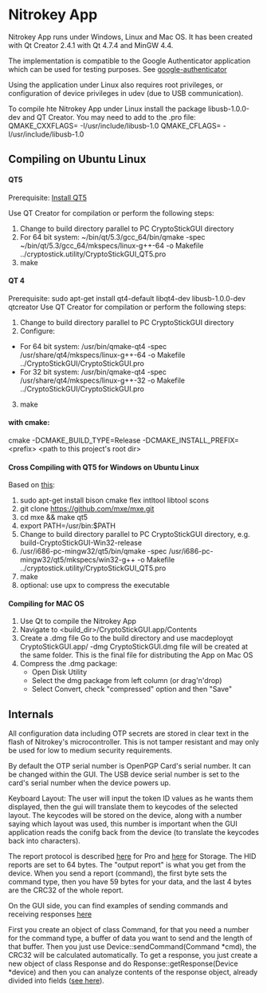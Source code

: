 Nitrokey App
============
Nitrokey App runs under Windows, Linux and Mac OS. It has been created with Qt Creator 2.4.1 with Qt 4.7.4 and MinGW 4.4.

The implementation is compatible to the Google Authenticator application which can be used for testing purposes. See [google-authenticator](http://google-authenticator.googlecode.com/git/libpam/totp.html)

Using the application under Linux also requires root privileges, or configuration of device privileges in udev (due to USB communication).

To compile hte Nitrokey App under Linux install the package libusb-1.0.0-dev and QT Creator. You may need to add to the .pro file:
QMAKE_CXXFLAGS= -I/usr/include/libusb-1.0
QMAKE_CFLAGS= -I/usr/include/libusb-1.0

Compiling on Ubuntu Linux
-------------------------
#### QT5
Prerequisite: [Install QT5](https://qt-project.org/wiki/Install_Qt_5_on_Ubuntu)

Use QT Creator for compilation or perform the following steps:

1. Change to build directory parallel to PC CryptoStickGUI directory
2. For 64 bit system: 
   ~/bin/qt/5.3/gcc_64/bin/qmake -spec  ~/bin/qt/5.3/gcc_64/mkspecs/linux-g++-64 -o Makefile ../cryptostick.utility/CryptoStickGUI_QT5.pro
3. make

#### QT 4
Prerequisite: sudo apt-get install qt4-default libqt4-dev libusb-1.0.0-dev qtcreator
Use QT Creator for compilation or perform the following steps:

1. Change to build directory parallel to PC CryptoStickGUI directory
2. Configure:
  * For 64 bit system: 
  /usr/bin/qmake-qt4 -spec /usr/share/qt4/mkspecs/linux-g++-64 -o Makefile ../CryptoStickGUI/CryptoStickGUI.pro
  * For 32 bit system: /usr/bin/qmake-qt4 -spec /usr/share/qt4/mkspecs/linux-g++-32 -o Makefile ../CryptoStickGUI/CryptoStickGUI.pro
3. make


#### with cmake:
cmake -DCMAKE_BUILD_TYPE=Release -DCMAKE_INSTALL_PREFIX=\<prefix\> \<path to this project's root dir\>

#### Cross Compiling with QT5 for Windows on Ubuntu Linux
Based on [this](https://stackoverflow.com/questions/10934683/how-do-i-configure-qt-for-cross-compilation-from-linux-to-windows-target):

1. sudo apt-get install bison cmake flex intltool libtool scons
2. git clone https://github.com/mxe/mxe.git
3. cd mxe && make qt5
4. export PATH=<mxe root>/usr/bin:$PATH
5. Change to build directory parallel to PC CryptoStickGUI directory, e.g. build-CryptoStickGUI-Win32-release
6. <mxe root>/usr/i686-pc-mingw32/qt5/bin/qmake -spec <mxe root>/usr/i686-pc-mingw32/qt5/mkspecs/win32-g++ -o Makefile ../cryptostick.utility/CryptoStickGUI_QT5.pro
7. make
8. optional: use upx to compress the executable


#### Compiling for MAC OS
1. Use Qt to compile the Nitrokey App
2. Navigate to <build_dir>/CryptoStickGUI.app/Contents
3. Create a .dmg file
   Go to the build directory and use
     macdeployqt CryptoStickGUI.app/ -dmg
   CryptoStickGUI.dmg file will be created at the same folder. This is the final file for distributing the App on Mac OS
4. Compress the .dmg package:
   * Open Disk Utility
   * Select the dmg package from left column (or drag'n'drop)
   * Select Convert, check "compressed" option and then "Save"

Internals
---------
All configuration data including OTP secrets are stored in clear text in the flash of Nitrokey's microcontroller. This is not tamper resistant and may only be used for low to medium security requirements.

By default the OTP serial number is OpenPGP Card's serial number. It can be changed within the GUI. The USB device serial number is set to the card's serial number when the device powers up.

Keyboard Layout: The user will input the token ID values as he wants them displayed, then the gui will translate them to keycodes of the selected layout. The keycodes will be stored on the device, along with a number saying which layout was used, this number is important when the GUI application reads the conifg back from the device (to translate the keycodes back into characters).

The report protocol is described [here](https://github.com/Nitrokey/nitrokey-pro-firmware/blob/master/src/INC/report_protocol.h) for Pro and [here](https://github.com/Nitrokey/nitrokey-storage-firmware/blob/master/src/OTP/report_protocol.h) for Storage.
The HID reports are set to 64 bytes. The "output report" is what you get from the device. When you send a report (command), the first byte sets the command type, then you have 59 bytes for your data, and the last 4 bytes are the CRC32 of the whole report.

On the GUI side, you can find examples of sending commands and receiving responses [here](https://github.com/Nitrokey/nitrokey-app/blob/master/device.cpp)

First you create an object of class Command, for that you need a number for the command type, a buffer of data you want to send and the length of that buffer. Then you just use Device::sendCommand(Command *cmd), the CRC32 will be calculated automatically.
To get a response, you just create a new object of class Response and do Response::getResponse(Device *device) and then you can analyze contents of the response object, already divided into fields ([see here](https://github.com/Nitrokey/nitrokey-app/blob/master/response.h)).


